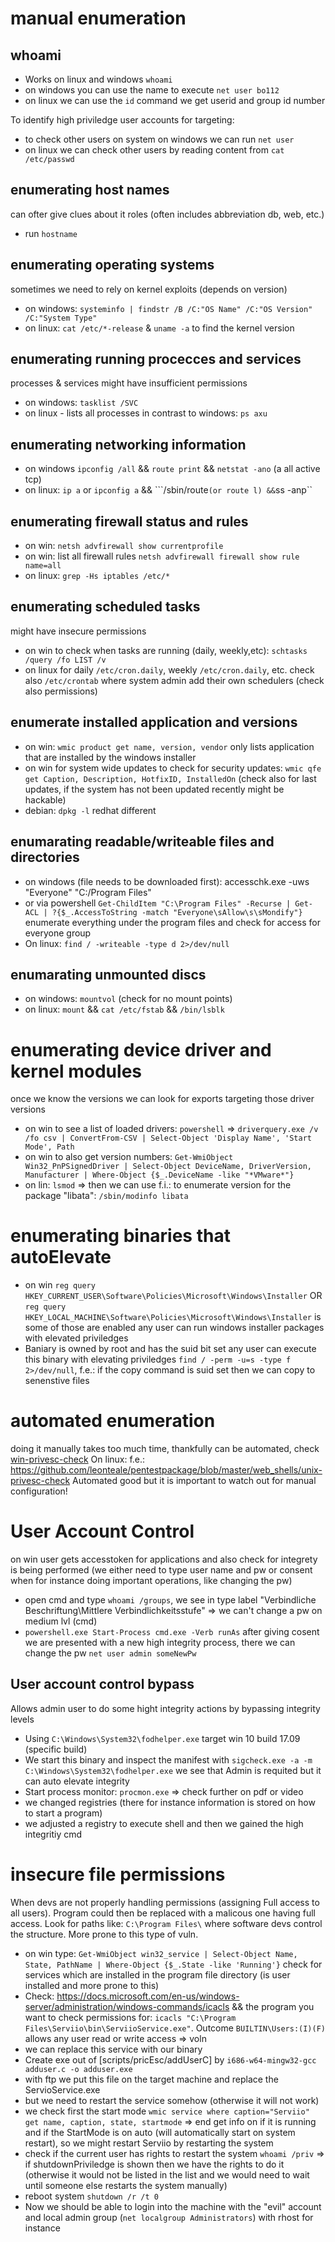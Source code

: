 # manual enumeration

## whoami
* Works on linux and windows ``whoami``
* on windows you can use the name to execute ``net user bo112``
* on linux we can use the ``id`` command we get userid and group id number

To identify high priviledge user accounts for targeting: 
* to check other users on system on windows we can run ``net user``
* on linux we can check other users by reading content from ``cat /etc/passwd``

## enumerating host names
can ofter give clues about it roles (often includes abbreviation db, web, etc.)
* run ``hostname``

## enumerating operating systems
sometimes we need to rely on kernel exploits (depends on version)
* on windows: ``systeminfo | findstr /B /C:"OS Name" /C:"OS Version" /C:"System Type"``
* on linux: ``cat /etc/*-release`` & ``uname -a`` to find the kernel version

## enumerating running procecces and services
processes & services might have insufficient permissions
* on windows: ``tasklist /SVC``
* on linux - lists all processes in contrast to windows: ``ps axu``

## enumerating networking information
* on windows ``ipconfig /all`` && ``route print`` && ``netstat -ano`` (a all active tcp)
* on linux: ``ip a`` or ``ipconfig a`` && ```/sbin/route`` (or route l) && ``ss -anp``

## enumerating firewall status and rules
* on win: ``netsh advfirewall show currentprofile``
* on win: list all firewall rules ``netsh advfirewall firewall show rule name=all``
* on linux: ``grep -Hs iptables /etc/*``

## enumerating scheduled tasks
might have insecure permissions
* on win to check when tasks are running (daily, weekly,etc): ``schtasks /query /fo LIST /v``
* on linux for daily ``/etc/cron.daily``, weekly ``/etc/cron.daily``, etc. check also ``/etc/crontab`` where system admin add their own schedulers (check also permissions)

## enumerate installed application and versions
* on win: ``wmic product get name, version, vendor`` only lists application that are installed by the windows installer
* on win for system wide updates to check for security updates: ``wmic qfe get Caption, Description, HotfixID, InstalledOn`` (check also for last updates, if the system has not been updated recently might be hackable)
* debian: ``dpkg -l`` redhat different 

## enumarating readable/writeable files and directories
* on windows (file needs to be downloaded first): accesschk.exe -uws "Everyone" "C:/Program Files"
* or via powershell ``Get-ChildItem "C:\Program Files" -Recurse | Get-ACL | ?{$_.AccessToString -match "Everyone\sAllow\s\sMondify"}`` enumerate everything under the program files and check for access for everyone group
* On linux: ``find / -writeable -type d 2>/dev/null``

## enumarating unmounted discs
* on windows: ``mountvol`` (check for no mount points)
* on linux: ``mount`` && ``cat /etc/fstab`` && ``/bin/lsblk``

# enumerating device driver and kernel modules
once we know the versions we can look for exports targeting those driver versions
* on win to see a list of loaded drivers: ``powershell`` => ``driverquery.exe /v /fo csv | ConvertFrom-CSV | Select-Object 'Display Name', 'Start Mode', Path``
* on win to also get version numbers: ``Get-WmiObject Win32_PnPSignedDriver | Select-Object DeviceName, DriverVersion, Manufacturer | Where-Object {$_.DeviceName -like "*VMware*"}``
* on lin: ``lsmod`` => then we can use f.i.: to enumerate version for the package "libata": ``/sbin/modinfo libata``

# enumerating binaries that autoElevate
* on win ``reg query HKEY_CURRENT_USER\Software\Policies\Microsoft\Windows\Installer`` OR ``reg query HKEY_LOCAL_MACHINE\Software\Policies\Microsoft\Windows\Installer`` is some of those are enabled any user can run windows installer packages with elevated priviledges
* Baniary is owned by root and has the suid bit set any user can execute this binary with elevating priviledges ``find / -perm -u=s -type f 2>/dev/null``, f.e.: if the copy command is suid set then we can copy to senenstive files



# automated enumeration
doing it manually takes too much time, thankfully can be automated, check [win-privesc-check](https://github.com/pentestmonkey/windows-privesc-check)
On linux: f.e.: https://github.com/leonteale/pentestpackage/blob/master/web_shells/unix-privesc-check
Automated good but it is important to watch out for manual configuration!

# User Account Control
on win user gets accesstoken for applications and also check for integrety is being performed (we either need to type user name and pw or consent when for instance doing important operations, like changing the pw)
* open cmd and type ``whoami /groups``, we see in type label "Verbindliche Beschriftung\Mittlere Verbindlichkeitsstufe" => we can't change a pw on medium lvl (cmd)
* ``powershell.exe Start-Process cmd.exe -Verb runAs`` after giving cosent we are presented with a new high integrity process, there we can change the pw ``net user admin someNewPw``

## User account control bypass
Allows admin user to do some hight integrity actions by bypassing integrity levels
* Using ``C:\Windows\System32\fodhelper.exe`` target win 10 build 17.09 (specific build)
* We start this binary and inspect the manifest with ``sigcheck.exe -a -m C:\Windows\System32\fodhelper.exe`` we see that Admin is requited but it can auto elevate integrity
* Start process monitor: ``procmon.exe``
=> check further on pdf or video
* we changed registries (there for instance information is stored on how to start a program)
* we adjusted a registry to execute shell and then we gained the high integritiy cmd

# insecure file permissions
When devs are not properly handling permissions (assigning Full access to all users). Program could then be replaced with a malicous one having full access.
Look for paths like: ``C:\Program Files\`` where software devs control the structure. More prone to this type of vuln.

* on win type: ``Get-WmiObject win32_service | Select-Object Name, State, PathName | Where-Object {$_.State -like 'Running'}`` check for services which are installed in the program file directory (is user installed and more prone to this)
* Check: https://docs.microsoft.com/en-us/windows-server/administration/windows-commands/icacls && the program you want to check permissions for: ``icacls "C:\Program Files\Serviio\bin\ServiioService.exe"``. Outcome ``BUILTIN\Users:(I)(F)`` allows any user read or write access => voln
* we can replace this service with our binary
* Create exe out of [scripts/pricEsc/addUserC] by ``i686-w64-mingw32-gcc adduser.c -o adduser.exe``
* with ftp we put this file on the target machine and replace the ServioService.exe
* but we need to restart the service somehow (otherwise it will not work)
* we check first the start mode ``wmic service where caption="Serviio" get name, caption, state, startmode`` => end get info on if it is running and if the StartMode is on auto (will automatically start on system restart), so we might restart Serviio by restarting the system
* check if the current user has rights to restart the system ``whoami /priv`` => if shutdownPriviledge is shown then we have the rights to do it (otherwise it would not be listed in the list and we would need to wait until someone else restarts the system manually)
* reboot system ``shutdown /r /t 0``
* Now we should be able to login into the machine with the "evil" account and local admin group (``net localgroup Administrators``) with rhost for instance
